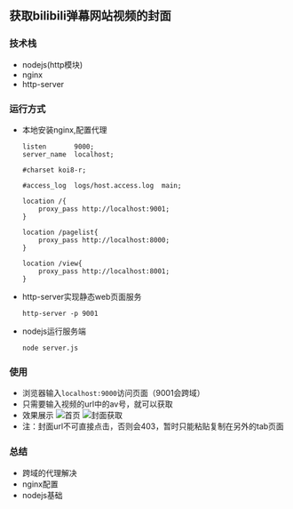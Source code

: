 ## 获取bilibili弹幕网站视频的封面

### 技术栈
* nodejs(http模块)
* nginx
* http-server

### 运行方式
* 本地安装nginx,配置代理
	```
	listen       9000;
    server_name  localhost;

    #charset koi8-r;

    #access_log  logs/host.access.log  main;

    location /{
        proxy_pass http://localhost:9001;
    }

    location /pagelist{
        proxy_pass http://localhost:8000;
    }

    location /view{
        proxy_pass http://localhost:8001;
    }
	```

* http-server实现静态web页面服务
	```
	http-server -p 9001
	```
* nodejs运行服务端
	```
	node server.js
	```

### 使用
* 浏览器输入`localhost:9000`访问页面（9001会跨域）
* 只需要输入视频的url中的av号，就可以获取
* 效果展示
	![首页](http://ww1.sinaimg.cn/large/006XqmrNly1g7of1cjyg7j31780ggtax.jpg)
	![封面获取](http://ww1.sinaimg.cn/large/006XqmrNly1g7of26794sj327q1be4qp.jpg)
* 注：封面url不可直接点击，否则会403，暂时只能粘贴复制在另外的tab页面

### 总结
* 跨域的代理解决
* nginx配置
* nodejs基础

